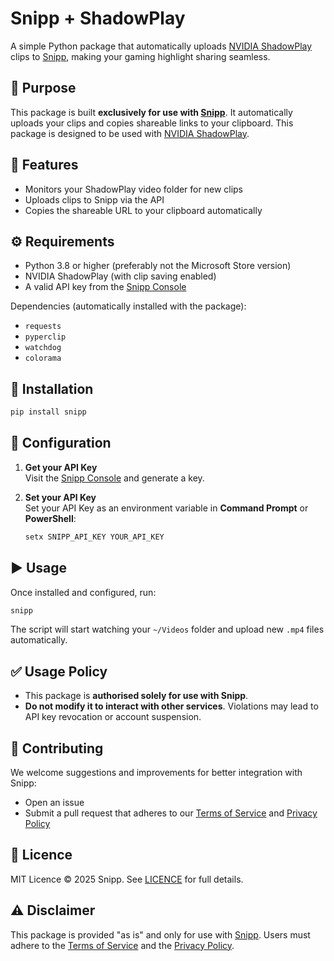 # Snipp + ShadowPlay

A simple Python package that automatically uploads [NVIDIA ShadowPlay](https://www.nvidia.com/en-ph/geforce/geforce-experience/shadowplay/) clips to [Snipp](https://snipp.gg), making your gaming highlight sharing seamless.

## 🎯 Purpose

This package is built **exclusively for use with [Snipp](https://snipp.gg)**. It automatically uploads your clips and copies shareable links to your clipboard. This package is designed to be used with [NVIDIA ShadowPlay](https://www.nvidia.com/en-ph/geforce/geforce-experience/shadowplay/).

## 🚀 Features

- Monitors your ShadowPlay video folder for new clips
- Uploads clips to Snipp via the API
- Copies the shareable URL to your clipboard automatically

## ⚙️ Requirements

- Python 3.8 or higher (preferably not the Microsoft Store version)
- NVIDIA ShadowPlay (with clip saving enabled)
- A valid API key from the [Snipp Console](https://snipp.gg/settings/console)

Dependencies (automatically installed with the package):
- `requests`
- `pyperclip`
- `watchdog`
- `colorama`

## 💪 Installation

```cmd
pip install snipp
```

## 🔐 Configuration

1. **Get your API Key**  
   Visit the [Snipp Console](https://snipp.gg/settings/console) and generate a key.

2. **Set your API Key**  
   Set your API Key as an environment variable in **Command Prompt** or **PowerShell**:
    ```cmd
    setx SNIPP_API_KEY YOUR_API_KEY
    ```

## ▶️ Usage

Once installed and configured, run:

```cmd
snipp
```

The script will start watching your `~/Videos` folder and upload new `.mp4` files automatically.

## ✅ Usage Policy

- This package is **authorised solely for use with Snipp**.
- **Do not modify it to interact with other services**. Violations may lead to API key revocation or account suspension.

## 🤝 Contributing

We welcome suggestions and improvements for better integration with Snipp:

- Open an issue
- Submit a pull request that adheres to our [Terms of Service](https://snipp.gg/terms) and [Privacy Policy](https://snipp.gg/privacy)

## 📄 Licence

MIT Licence © 2025 Snipp. See [LICENCE](LICENCE) for full details.

## ⚠️ Disclaimer

This package is provided "as is" and only for use with [Snipp](https://snipp.gg). Users must adhere to the [Terms of Service](https://snipp.gg/terms) and the [Privacy Policy](https://snipp.gg/privacy).